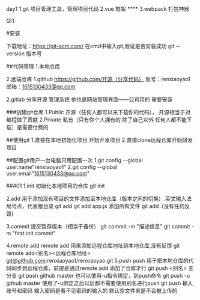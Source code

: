    day1
1.git  项目管理工具，管理项目代码
2.vue 框架 ****
3.webpack  打包神器
 
GIT

#安装

下载地址：https://git-scm.com/
在cmd中输入git,验证是否安装成功
git --version  版本号

##代码管理
1.本地仓库
  
2.远端仓库
  	1.github  https://github.com/开源（分享代码）
     	账号：renxiaoyao1 邮箱：1615130433@qq.com
	

  2.gitlab  分享开源 管理系统 他也是网站管理界面——公司用的  需要安装

###创建git仓库
	1.Public 开源（任何人都可以来下载你的代码），	开源相当于对编程做了贡献
	2.Private 私有（只有你个人拥有的 除了自己以外		任何人都不能下载）是需要付费的

##使用git
1.直接在本地初始化项目 开始开发项目
2.直接clone远程仓库开始研发项目

##配置git用户一台电脑只用配置一次
1.git config --global user.name"renxiaoyao1"
2.git config --global user.email"1615130433@qq.com"

###01
1.init  初始化本地项目的仓库
	git init 

2.add 用于添加现有项目的文件添加至本地仓库（版本之间的切换）.英文输入法局号点，代表根目录
	git add<filename>
	git add app.js
	添加所有文件
	git add .(没有任何反馈)

3.commit 提交暂存版本（相当于备份）
	git commit -m "描述信息"
	git commit -m "first init commit"

4.remote add
remote add 用来添加远程仓库地址到本地仓库,没有反馈
	git remote add<别名><远程仓库地址>
	git@github.com:renxiaoyao1/renxiaoyao.git
5.push
push 用于把本地仓库的代码同步到远程仓库，前提是通过remote add 添加了仓库才行
	git push <别名> 主分支
	git push github master
也可以使用-u指令绑定，到push命令
	git push -u github master
使用了-u绑定之后以后都不需要使用别名进行push
	git push
	输入账号和密码
	输入密码是看不见密码的输入的
	默认空文件夹是不会被上传的

 
 